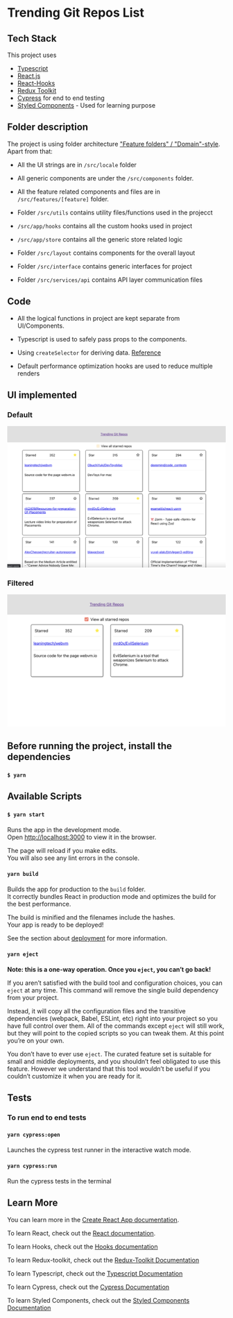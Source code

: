 # Trending Git Repos List

## Tech Stack

This project uses

- [Typescript](https://create-react-app.dev/docs/adding-typescript/#getting-started-with-typescript-and-react)
- [React.js](https://reactjs.org/docs/getting-started.html)
- [React-Hooks](https://reactjs.org/docs/hooks-intro.html)
- [Redux Toolkit](https://redux-toolkit.js.org/introduction/getting-started)
- [Cypress](https://www.cypress.io/) for end to end testing
- [Styled Components](https://styled-components.com/) - Used for learning purpose

## Folder description

The project is using folder architecture ["Feature folders" / "Domain"-style](https://redux.js.org/faq/code-structure).
Apart from that:

- All the UI strings are in `/src/locale` folder

- All generic components are under the `/src/components` folder.

- All the feature related components and files are in `/src/features/[feature]` folder.

- Folder `/src/utils` contains utility files/functions used in the projecct

- `/src/app/hooks` contains all the custom hooks used in project

- `/src/app/store` contains all the generic store related logic

- Folder `/src/layout` contains components for the overall layout

- Folder `/src/interface` contains generic interfaces for project

- Folder `/src/services/api` contains API layer communication files

## Code

- All the logical functions in project are kept separate from UI/Components.

- Typescript is used to safely pass props to the components.

- Using `createSelector` for deriving data. [Reference](https://redux.js.org/usage/deriving-data-selectors)

- Default performance optimization hooks are used to reduce multiple renders

## UI implemented

### Default

  <img src="./readme-assets/Home Page SC.png" />

### Filtered

  <img src="./readme-assets/Home Page SC-filtered.png" />
  
## Before running the project, install the dependencies

#### `$ yarn`

## Available Scripts

#### `$ yarn start`

Runs the app in the development mode.\
Open [http://localhost:3000](http://localhost:3000) to view it in the browser.

The page will reload if you make edits.\
You will also see any lint errors in the console.

#### `yarn build`

Builds the app for production to the `build` folder.\
It correctly bundles React in production mode and optimizes the build for the best performance.

The build is minified and the filenames include the hashes.\
Your app is ready to be deployed!

See the section about [deployment](https://facebook.github.io/create-react-app/docs/deployment) for more information.

#### `yarn eject`

**Note: this is a one-way operation. Once you `eject`, you can’t go back!**

If you aren’t satisfied with the build tool and configuration choices, you can `eject` at any time. This command will remove the single build dependency from your project.

Instead, it will copy all the configuration files and the transitive dependencies (webpack, Babel, ESLint, etc) right into your project so you have full control over them. All of the commands except `eject` will still work, but they will point to the copied scripts so you can tweak them. At this point you’re on your own.

You don’t have to ever use `eject`. The curated feature set is suitable for small and middle deployments, and you shouldn’t feel obligated to use this feature. However we understand that this tool wouldn’t be useful if you couldn’t customize it when you are ready for it.

## Tests

### To run end to end tests

#### `yarn cypress:open`

Launches the cypress test runner in the interactive watch mode.

#### `yarn cypress:run`

Run the cypress tests in the terminal

## Learn More

You can learn more in the [Create React App documentation](https://facebook.github.io/create-react-app/docs/getting-started).

To learn React, check out the [React documentation](https://reactjs.org/).

To learn Hooks, check out the [Hooks documentation](https://reactjs.org/docs/hooks-intro.html)

To learn Redux-toolkit, check out the [Redux-Toolkit Documentation](https://redux-toolkit.js.org/introduction/getting-started)

To learn Typescript, check out the [Typescript Documentation](https://www.typescriptlang.org/docs/)

To learn Cypress, check out the [Cypress Documentation](https://docs.cypress.io/)

To learn Styled Components, check out the [Styled Components Documentation](https://styled-components.com/docs)
